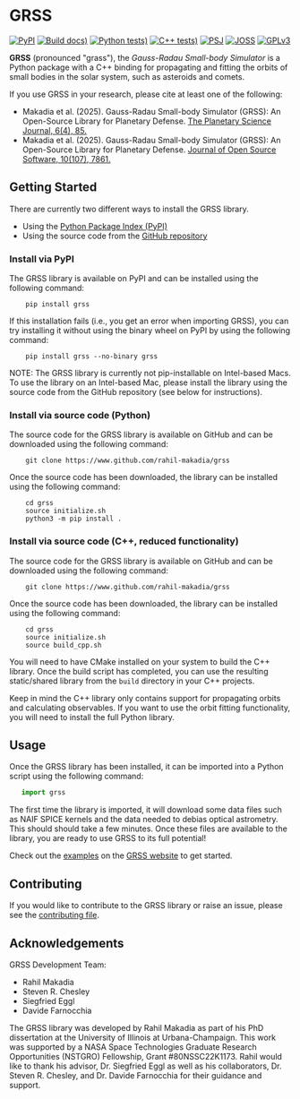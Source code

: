 # GRSS

[![PyPI](https://img.shields.io/pypi/v/grss?label=PyPI&color=[41,171,71])](https://pypi.python.org/pypi/grss/)
[![Build docs)](https://github.com/rahil-makadia/grss/actions/workflows/docs.yml/badge.svg)](https://github.com/rahil-makadia/grss/actions/workflows/docs.yml)
[![Python tests)](https://github.com/rahil-makadia/grss/actions/workflows/python_tests.yml/badge.svg)](https://github.com/rahil-makadia/grss/actions/workflows/python_tests.yml)
[![C++ tests)](https://github.com/rahil-makadia/grss/actions/workflows/cpp_tests.yml/badge.svg)](https://github.com/rahil-makadia/grss/actions/workflows/cpp_tests.yml)
[![PSJ](https://img.shields.io/badge/PSJ-10.3847/PSJ/adbc88-[41,171,71])](https://doi.org/10.3847/PSJ/adbc88)
[![JOSS](https://joss.theoj.org/papers/10.21105/joss.07861/status.svg)](https://doi.org/10.21105/joss.07861)
[![GPLv3](https://img.shields.io/badge/license-GPLv3-[41,171,71])](https://github.com/rahil-makadia/grss/blob/main/LICENSE)

**GRSS** (pronounced "grass"), the *Gauss-Radau Small-body Simulator* is a Python package with a C++ binding for propagating and fitting the orbits of small bodies in the solar system, such as asteroids and comets.

If you use GRSS in your research, please cite at least one of the following:

* Makadia et al. (2025). Gauss-Radau Small-body Simulator (GRSS): An Open-Source Library for Planetary Defense. [The Planetary Science Journal, 6(4), 85.](https://doi.org/10.3847/PSJ/adbc88)
* Makadia et al. (2025). Gauss-Radau Small-body Simulator (GRSS): An Open-Source Library for Planetary Defense. [Journal of Open Source Software, 10(107), 7861.](https://doi.org/10.21105/joss.07861)

## Getting Started

There are currently two different ways to install the GRSS library.

* Using the [Python Package Index (PyPI)](https://pypi.org/project/grss/)
* Using the source code from the [GitHub repository](https://www.github.com/rahil-makadia/grss)

### Install via PyPI

The GRSS library is available on PyPI and can be installed using the following command:

``` console
    pip install grss
```

If this installation fails (i.e., you get an error when importing GRSS), you can try installing it without using the binary wheel on PyPI by using the following command:

``` console
    pip install grss --no-binary grss
```

NOTE: The GRSS library is currently not pip-installable on Intel-based Macs. To use the library on an Intel-based Mac, please install the library using the source code from the GitHub repository (see below for instructions).

### Install via source code (Python)

The source code for the GRSS library is available on GitHub and can be downloaded using the following command:

```console
    git clone https://www.github.com/rahil-makadia/grss
```

Once the source code has been downloaded, the library can be installed using the following command:

```console
    cd grss
    source initialize.sh
    python3 -m pip install .
```

### Install via source code (C++, reduced functionality)

The source code for the GRSS library is available on GitHub and can be downloaded using the following command:

```console
    git clone https://www.github.com/rahil-makadia/grss
```

Once the source code has been downloaded, the library can be installed using the following command:

```console
    cd grss
    source initialize.sh
    source build_cpp.sh
```

You will need to have CMake installed on your system to build the C++ library. Once the build script has completed, you can use the resulting static/shared library from the `build` directory in your C++ projects.

Keep in mind the C++ library only contains support for propagating orbits and calculating observables. If you want to use the orbit fitting functionality, you will need to install the full Python library.

## Usage

Once the GRSS library has been installed, it can be imported into a Python script using the following command:

``` python
   import grss
```

The first time the library is imported, it will download some data files such as NAIF SPICE kernels and the data needed to debias optical astrometry. This should should take a few minutes. Once these files are available to the library, you are ready to use GRSS to its full potential!

Check out the [examples](https://rahil-makadia.github.io/grss/examples.html) on the [GRSS website](https://rahil-makadia.github.io/grss/) to get started.

## Contributing

If you would like to contribute to the GRSS library or raise an issue, please see the [contributing file](https://github.com/rahil-makadia/grss/blob/main/contributing.md).

## Acknowledgements

GRSS Development Team:

* Rahil Makadia
* Steven R. Chesley
* Siegfried Eggl
* Davide Farnocchia

The GRSS library was developed by Rahil Makadia as part of his PhD dissertation at the University of Illinois at Urbana-Champaign. This work was supported by a NASA Space Technologies Graduate Research Opportunities (NSTGRO) Fellowship, Grant #80NSSC22K1173. Rahil would like to thank his advisor, Dr. Siegfried Eggl as well as his collaborators, Dr. Steven R. Chesley, and Dr. Davide Farnocchia for their guidance and support.
